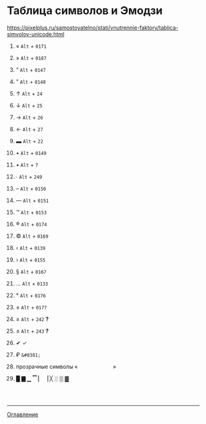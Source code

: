 # Таблица символов и Эмодзи
https://pixelplus.ru/samostoyatelno/stati/vnutrennie-faktory/tablica-simvolov-unicode.html

1. « `Alt` + `0171`

2. » `Alt` + `0187`

3. “ `Alt` + `0147`

4. ” `Alt` + `0148`

5. ↑ `Alt` + `24`

6. ↓ `Alt` + `25`

7. → `Alt` + `26`

8. ← `Alt` + `27`

9. ▬ `Alt` + `22`

10. • `Alt` + `0149`

11. • `Alt` + `7`

11. ∙ `Alt` + `249`

11. – `Alt` + `0150`

12. — `Alt` + `0151`

13. ™ `Alt` + `0153`

14. ® `Alt` + `0174`

15. © `Alt` + `0169`

16. ‹ `Alt` + `0139`

17. › `Alt` + `0155`

18. § `Alt` + `0167`

19. … `Alt` + `0133`

20. ° `Alt` + `0176`

21. ± `Alt` + `0177`

23. ≥ `Alt` + `242` **?**

24. ≤ `Alt` + `243` **?**

25. ✔ ✓

26. ₽ `&#8381;`

27. прозрачные символы «⠀⠀⠀⠀⠀⠀⠀⠀⠀»

28. █ ▇ ▁ ▔ ▏ ▕ ╳ ░ ▒ ▓


<br>
<br>

---

[Оглавление](https://github.com/LexDonowan/DevTips/blob/main/HTML%20Tricks/README.md)
